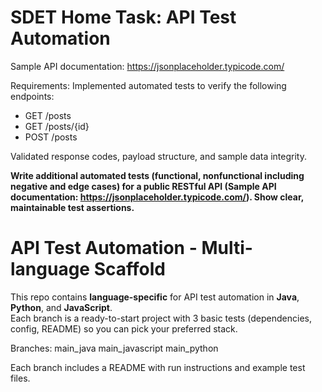 # SDET Home Task: API Test Automation

Sample API documentation: https://jsonplaceholder.typicode.com/

Requirements:
Implemented automated tests to verify the following endpoints:
- GET /posts
- GET /posts/{id}
- POST /posts

Validated response codes, payload structure, and sample data integrity. 

**Write additional automated tests (functional, nonfunctional including negative and edge cases) for a public RESTful API (Sample API documentation: https://jsonplaceholder.typicode.com/).
Show clear, maintainable test assertions.**


# API Test Automation - Multi-language Scaffold

This repo contains **language-specific** for API test automation in **Java**, **Python**, and **JavaScript**.  
Each branch is a ready-to-start project with 3 basic tests (dependencies, config, README) so you can pick your preferred stack.

Branches:
main_java
main_javascript
main_python


Each branch includes a README with run instructions and example test files.
